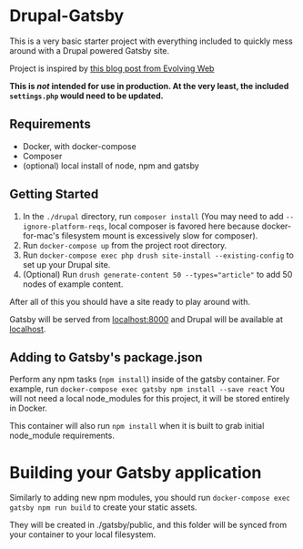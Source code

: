 # Drupal-Gatsby

This is a very basic starter project with everything included to quickly mess around with a Drupal powered Gatsby site.

Project is inspired by [this blog post from Evolving Web](https://evolvingweb.ca/blog/decoupling-drupal-gatsby)

**This is *not* intended for use in production. At the very least, the included `settings.php` would need to be updated.**

## Requirements

- Docker, with docker-compose
- Composer
- (optional) local install of node, npm and gatsby

## Getting Started

1. In the `./drupal` directory, run `composer install` (You may need to add `--ignore-platform-reqs`, 
local composer is favored here because docker-for-mac's filesystem mount is excessively slow for composer).
2. Run `docker-compose up` from the project root directory.
3. Run `docker-compose exec php drush site-install --existing-config` to set up your Drupal site.
4. (Optional) Run `drush generate-content 50 --types="article"` to add 50 nodes of example content.

After all of this you should have a site ready to play around with.

Gatsby will be served from [localhost:8000](http://localhost:8000) and Drupal will be available at [localhost](http://localhost).

## Adding to Gatsby's package.json

Perform any npm tasks (`npm install`) inside of the gatsby container. For example, run `docker-compose exec gatsby npm install --save react` 
You will not need a local node_modules for this project, it will be stored entirely in Docker.

This container will also run `npm install` when it is built to grab initial node_module requirements.

# Building your Gatsby application

Similarly to adding new npm modules, you should run `docker-compose exec gatsby npm run build` to create your static assets.

They will be created in ./gatsby/public, and this folder will be synced from your container to your local filesystem.